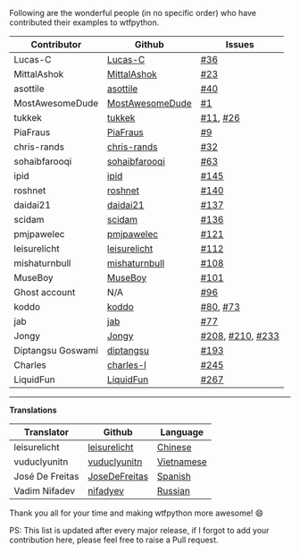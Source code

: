 Following are the wonderful people (in no specific order) who have contributed their examples to wtfpython.

| Contributor | Github | Issues |
|-------------|--------|--------|
| Lucas-C | [Lucas-C](https://github.com/Lucas-C) | [#36](https://github.com/satwikkansal/wtfpython/issues/36) |
| MittalAshok | [MittalAshok](https://github.com/MittalAshok) | [#23](https://github.com/satwikkansal/wtfpython/issues/23) |
| asottile | [asottile](https://github.com/asottile) | [#40](https://github.com/satwikkansal/wtfpython/issues/40) |
| MostAwesomeDude | [MostAwesomeDude](https://github.com/MostAwesomeDude) | [#1](https://github.com/satwikkansal/wtfpython/issues/1) |
| tukkek | [tukkek](https://github.com/tukkek) | [#11](https://github.com/satwikkansal/wtfpython/issues/11), [#26](https://github.com/satwikkansal/wtfpython/issues/26) |
| PiaFraus | [PiaFraus](https://github.com/PiaFraus) | [#9](https://github.com/satwikkansal/wtfpython/issues/9) |
| chris-rands | [chris-rands](https://github.com/chris-rands) | [#32](https://github.com/satwikkansal/wtfpython/issues/32) |
| sohaibfarooqi | [sohaibfarooqi](https://github.com/sohaibfarooqi) | [#63](https://github.com/satwikkansal/wtfpython/issues/63) |
| ipid | [ipid](https://github.com/ipid) | [#145](https://github.com/satwikkansal/wtfpython/issues/145) |
| roshnet | [roshnet](https://github.com/roshnet) | [#140](https://github.com/satwikkansal/wtfpython/issues/140) |
| daidai21 | [daidai21](https://github.com/daidai21) | [#137](https://github.com/satwikkansal/wtfpython/issues/137) |
| scidam | [scidam](https://github.com/scidam) | [#136](https://github.com/satwikkansal/wtfpython/issues/136) |
| pmjpawelec | [pmjpawelec](https://github.com/pmjpawelec) | [#121](https://github.com/satwikkansal/wtfpython/issues/121) |
| leisurelicht | [leisurelicht](https://github.com/leisurelicht) | [#112](https://github.com/satwikkansal/wtfpython/issues/112) |
| mishaturnbull | [mishaturnbull](https://github.com/mishaturnbull) | [#108](https://github.com/satwikkansal/wtfpython/issues/108) |
| MuseBoy | [MuseBoy](https://github.com/MuseBoy) | [#101](https://github.com/satwikkansal/wtfpython/issues/101) |
| Ghost account | N/A | [#96](https://github.com/satwikkansal/wtfpython/issues/96) |
| koddo | [koddo](https://github.com/koddo) | [#80](https://github.com/satwikkansal/wtfpython/issues/80), [#73](https://github.com/satwikkansal/wtfpython/issues/73) |
| jab | [jab](https://github.com/jab) | [#77](https://github.com/satwikkansal/wtfpython/issues/77) |
| Jongy | [Jongy](https://github.com/Jongy) | [#208](https://github.com/satwikkansal/wtfpython/issues/208), [#210](https://github.com/satwikkansal/wtfpython/issues/210), [#233](https://github.com/satwikkansal/wtfpython/issues/233) |
| Diptangsu Goswami | [diptangsu](https://github.com/diptangsu) | [#193](https://github.com/satwikkansal/wtfpython/issues/193) |
| Charles | [charles-l](https://github.com/charles-l)  | [#245](https://github.com/satwikkansal/wtfpython/issues/245) |
| LiquidFun | [LiquidFun](https://github.com/LiquidFun)  | [#267](https://github.com/satwikkansal/wtfpython/issues/267) |

---

**Translations**

| Translator | Github | Language |
|-------------|--------|--------|
| leisurelicht | [leisurelicht](https://github.com/leisurelicht) | [Chinese](https://github.com/leisurelicht/wtfpython-cn) |
| vuduclyunitn | [vuduclyunitn](https://github.com/vuduclyunitn) | [Vietnamese](https://github.com/vuduclyunitn/wtfptyhon-vi) |
| José De Freitas | [JoseDeFreitas](https://github.com/JoseDeFreitas) | [Spanish](https://github.com/JoseDeFreitas/wtfpython-es) |
| Vadim Nifadev | [nifadyev](https://github.com/nifadyev) | [Russian](https://github.com/satwikkansal/wtfpython/tree/main/translations/README-ru.md) |

Thank you all for your time and making wtfpython more awesome! :smile:

PS: This list is updated after every major release, if I forgot to add your contribution here, please feel free to raise a Pull request.
